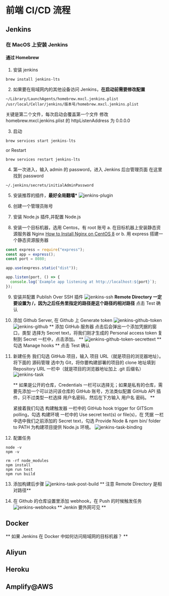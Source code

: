 # 前端 CI/CD 流程

## Jenkins

### 在 MacOS 上安装 Jenkins

#### 通过 Homebrew

1. 安装 jenkins

```
brew install jenkins-lts
```

2. 如果要在局域网内的其他设备访问 Jenkins，**在启动前需要修改配置**

```
~/Library/LaunchAgents/homebrew.mxcl.jenkins.plist
/usr/local/Cellar/jenkins/版本号/homebrew.mxcl.jenkins.plist
```

关键是第二个文件，每次启动会覆盖第一个文件
修改 homebrew.mxcl.jenkins.plist 的 httpListenAddress 为 0.0.0.0

3. 启动

```
brew services start jenkins-lts
```

or Restart

```
brew services restart jenkins-lts
```

4. 第一次进入，输入 admin 的 password，进入 Jenkins 后台管理页面
   在这里找到 password

```
~/.jenkins/secrets/initialAdminPassword
```

5. 安装推荐的插件，**最好全局翻墙\***
   ![jenkins-plugin](./jenkins-plugin.png)

6. 创建一个管理员账号

7. 安装 Node.js 插件,并配置 Node.js

8. 安装一个目标机器，选用 Centos，有 root 账号
   a. 在目标机器上安装静态资源服务器 Nginx
   [How to Install Nginx on CentOS 8](https://www.digitalocean.com/community/tutorials/how-to-install-nginx-on-centos-8)
   or b. 用 express 搭建一个静态资源服务器

```javascript
const express = require("express");
const app = express();
const port = 8080;

app.use(express.static("dist"));

app.listen(port, () => {
  console.log(`Example app listening at http://localhost:${port}`);
});
```

9. 安装并配置 Publish Over SSH 插件
   ![jenkins-ssh](./jenkins-ssh.png)
   **Remote Directory 一定要设置为 /，因为之后任务里指定的路径是这个路径的相对路径**
   点击 Test 确认

10. 添加 Github Server, 在 Github 上 Generate token
    ![jenkins-github-token](./jenkins-github-token.jpg)
    ![jenkins-github](./jenkins-github.png)
    ** 添加 GitHub 服务器
    点击后会弹出一个添加凭据的窗口，类型 选择为 Secret text，将我们刚才生成的 Personal access token 复制到 Secret 一栏中，点击添加。 **
    ![jenkins-github-token-secrettext](./jenkins-github-token-secrettext.jpg)
    ** 勾选 Manage hooks **
    点击 Test 确认

11. 新建任务
    我们勾选 GitHub 项目，输入 项目 URL（就是项目的浏览器地址）。将下面的 源码管理 选中为 Git，将你要构建部署的项目的 clone 地址填到 Repository URL 一栏中（就是项目的浏览器地址加上 .git 后缀名）
    ![jenkins-task](./jenkins-task.jpg)

    ** 如果是公开的仓库，Credentials 一栏可以选择无；如果是私有的仓库，需要先添加一个可以访问该仓库的 GitHub 账号，方法类似配置 GitHub API 插件，只不过类型一栏选择 用户名密码，然后在下方输入 用户名 密码。 **

    紧接着我们勾选 构建触发器 一栏中的 GitHub hook trigger for GITScm polling，勾选 构建环境 一栏中的 Use secret text(s) or file(s)，在 凭据 一栏中选中我们之前添加的 Secret text，勾选 Provide Node & npm bin/ folder to PATH 为构建项目提供 Node.js 环境。
    ![jenkins-task-binding](./jenkins-task-binding.jpg)

12. 配置任务

```
node -v
npm -v

rm -rf node_modules
npm install
npm run test
npm run build
```

13. 添加构建后步骤
    ![jenkins-task-post-build](./jenkins-task-post-build.png)
    ** 注意 Remote Directory 是相对路径**

14. 在 Github 的仓库设置里添加 webhook，在 Push 的时候触发任务
    ![jenkins-webhooks](./jenkins-webhooks.png)
    ** Jenkin 要外网可见 **

## Docker

** 如果 Jenkins 在 Docker 中如何访问局域网的目标机器？ **

## Aliyun

## Heroku

## Amplify@AWS

